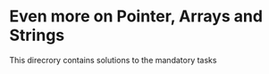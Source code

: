 # Even more on Pointer, Arrays and Strings

This direcrory contains solutions to the mandatory tasks
